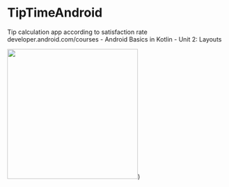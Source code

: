 # TipTimeAndroid
Tip calculation app according to satisfaction rate
<br>
developer.android.com/courses - Android Basics in Kotlin - Unit 2: Layouts
<br>


<img src="https://user-images.githubusercontent.com/105887606/174460675-082768d6-4263-458a-b461-53756e6c4fb4.gif" width="300" >)
